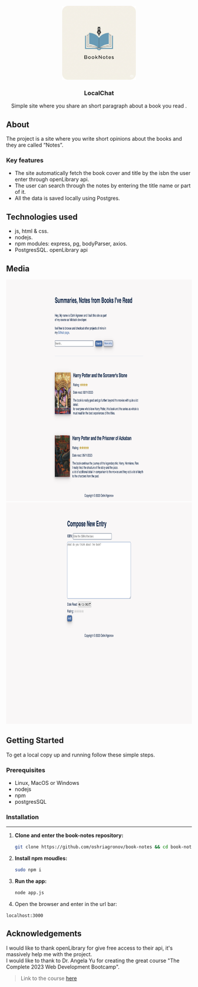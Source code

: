 <br />
<div align="center">
  <a href="https://github.com/oshriagronov/book-notes">
    <img src="public/assets/logo.png" alt="Logo" width="200" height="200">
  </a>

<h3 align="center">LocalChat</h3>
  <p align="center">
    Simple site where you share an short paragraph about a book you read .
  </p>
</div>

## About
The project is a site where you write short opinions about the books and they are called “Notes”.

### Key features
- The site automatically fetch the book cover and title by the isbn the user enter through openLibrary api.
- The user can search through the notes by entering the title name or part of it.
- All the data is saved locally using Postgres.

## Technologies used
- js, html & css.
- nodejs.
- npm modules: express, pg, bodyParser, axios.
- PostgresSQL.
openLibrary api

## Media
<img src="public/assets/home.png" alt="home page" width="600" height="600">
<img src="public/assets/compose.png" alt="compose page" width="600" height="600">


## Getting Started

To get a local copy up and running follow these simple steps.

### Prerequisites

- Linux, MacOS or Windows
- nodejs
- npm
- postgresSQL

### Installation

---

1. **Clone and enter the book-notes repository:**

   ```bash
   git clone https://github.com/oshriagronov/book-notes && cd book-notes
   ```

2. **Install npm moudles:**

   ```bash
   sudo npm i
   ```

3. **Run the app:**  
   ```bash
   node app.js
   ```
4. Open the browser and enter in the url bar:
```
localhost:3000
```

## Acknowledgements
I would like to thank openLibrary for give free access to their api, it's massively help me with the project. <br>
I would like to thank to Dr. Angela Yu for creating the great course "The Complete 2023 Web Development Bootcamp".
> Link to the course [here](https://www.udemy.com/course/the-complete-web-development-bootcamp/?kw=The+Complete+2023+Web+Development+Bootcamp&src=sac)
